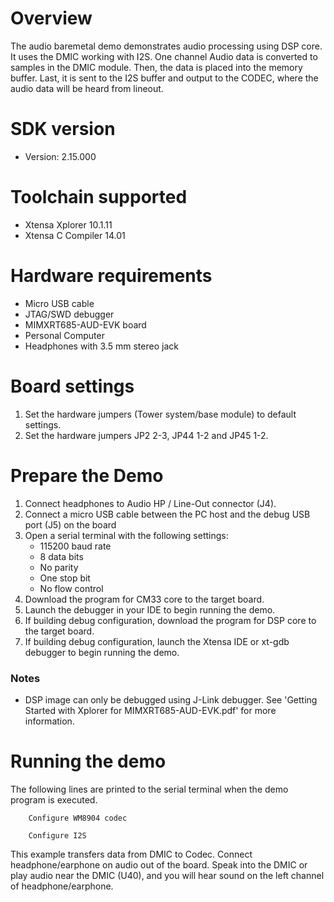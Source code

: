 Overview
========
The audio baremetal demo demonstrates audio processing using DSP core.
It uses the DMIC working with I2S. One channel Audio data is converted to samples in the DMIC module.
Then, the data is placed into the memory buffer. Last, it is sent to the I2S
buffer and output to the CODEC, where the audio data will be heard from lineout.

SDK version
===========
- Version: 2.15.000

Toolchain supported
===================
- Xtensa Xplorer  10.1.11
- Xtensa C Compiler  14.01

Hardware requirements
=====================
- Micro USB cable
- JTAG/SWD debugger
- MIMXRT685-AUD-EVK board
- Personal Computer
- Headphones with 3.5 mm stereo jack

Board settings
==============
1. Set the hardware jumpers (Tower system/base module) to default settings.
2. Set the hardware jumpers JP2 2-3, JP44 1-2 and JP45 1-2.

Prepare the Demo
================
1. Connect headphones to Audio HP / Line-Out connector (J4).
2. Connect a micro USB cable between the PC host and the debug USB port (J5) on the board
3. Open a serial terminal with the following settings:
    - 115200 baud rate
    - 8 data bits
    - No parity
    - One stop bit
    - No flow control
4. Download the program for CM33 core to the target board.
5. Launch the debugger in your IDE to begin running the demo.
6. If building debug configuration, download the program for DSP core to the target board.
7. If building debug configuration, launch the Xtensa IDE or xt-gdb debugger to
begin running the demo.

### Notes
- DSP image can only be debugged using J-Link debugger. See
'Getting Started with Xplorer for MIMXRT685-AUD-EVK.pdf' for more information.

Running the demo
================
The following lines are printed to the serial terminal when the demo program is executed.
```
    Configure WM8904 codec

    Configure I2S
```

This example transfers data from DMIC to Codec. Connect headphone/earphone on audio out of
the board. Speak into the DMIC or play audio near the DMIC (U40), and you will hear sound
on the left channel of headphone/earphone.

